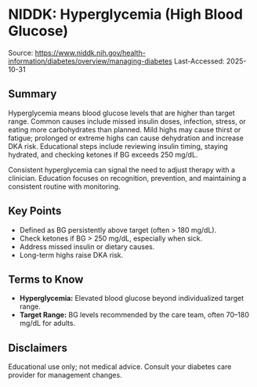 # NIDDK: Hyperglycemia (High Blood Glucose)
Source: https://www.niddk.nih.gov/health-information/diabetes/overview/managing-diabetes
Last-Accessed: 2025-10-31

## Summary
Hyperglycemia means blood glucose levels that are higher than target range. Common causes
include missed insulin doses, infection, stress, or eating more carbohydrates than planned.
Mild highs may cause thirst or fatigue; prolonged or extreme highs can cause dehydration and
increase DKA risk. Educational steps include reviewing insulin timing, staying hydrated, and
checking ketones if BG exceeds 250 mg/dL.

Consistent hyperglycemia can signal the need to adjust therapy with a clinician. Education
focuses on recognition, prevention, and maintaining a consistent routine with monitoring.

## Key Points
- Defined as BG persistently above target (often > 180 mg/dL).
- Check ketones if BG > 250 mg/dL, especially when sick.
- Address missed insulin or dietary causes.
- Long-term highs raise DKA risk.

## Terms to Know
- **Hyperglycemia:** Elevated blood glucose beyond individualized target range.
- **Target Range:** BG levels recommended by the care team, often 70–180 mg/dL for adults.

## Disclaimers
Educational use only; not medical advice. Consult your diabetes care provider for management changes.